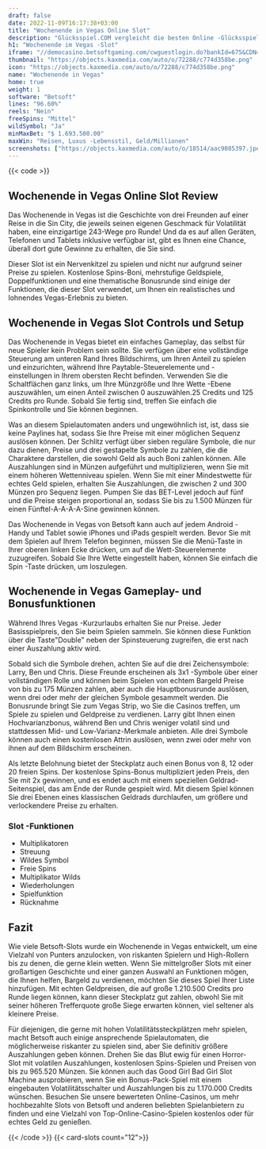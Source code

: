 ```yaml
---
draft: false
date: 2022-11-09T16:17:38+03:00
title: "Wochenende in Vegas Online Slot"
description: "Glücksspiel.COM vergleicht die besten Online -Glücksspiel -Sites und -spiele der Kanada.  Unabhängige Produktbewertungen und exklusive Anmeldeangebote. Jetzt spielen!"
h1: "Wochenende im Vegas -Slot"
iframe: "//democasino.betsoftgaming.com/cwguestlogin.do?bankId=675&CDN=AUTO&gameId=590"
thumbnail: "https://objects.kaxmedia.com/auto/o/72288/c774d358be.png"
icon: "https://objects.kaxmedia.com/auto/o/72288/c774d358be.png"
name: "Wochenende in Vegas"
home: true
weight: 1
software: "Betsoft"
lines: "96.60%"
reels: "Nein"
freeSpins: "Mittel"
wildSymbol: "Ja"
minMaxBet: "$ 1.693.500.00"
maxWin: "Reisen, Luxus -Lebensstil, Geld/Millionen"
screenshots: ["https://objects.kaxmedia.com/auto/o/18514/aac9085397.jpeg"]
---
```


{{< code >}}<h2>Wochenende in Vegas Online Slot Review</h2><p>Das Wochenende in Vegas ist die Geschichte von drei Freunden auf einer Reise in die Sin City, die jeweils seinen eigenen Geschmack für Volatilität haben, eine einzigartige 243-Wege pro Runde! Und da es auf allen Geräten, Telefonen und Tablets inklusive verfügbar ist, gibt es Ihnen eine Chance, überall dort gute Gewinne zu erhalten, die Sie sind.</p><p>Dieser Slot ist ein Nervenkitzel zu spielen und nicht nur aufgrund seiner Preise zu spielen. Kostenlose Spins-Boni, mehrstufige Geldspiele, Doppelfunktionen und eine thematische Bonusrunde sind einige der Funktionen, die dieser Slot verwendet, um Ihnen ein realistisches und lohnendes Vegas-Erlebnis zu bieten.</p><h2>Wochenende in Vegas Slot Controls und Setup</h2><p>Das Wochenende in Vegas bietet ein einfaches Gameplay, das selbst für neue Spieler kein Problem sein sollte. Sie verfügen über eine vollständige Steuerung am unteren Rand Ihres Bildschirms, um Ihren Anteil zu spielen und einzurichten, während Ihre Paytable-Steuerelemente und -einstellungen in Ihrem obersten Recht befinden. Verwenden Sie die Schaltflächen ganz links, um Ihre Münzgröße und Ihre Wette -Ebene auszuwählen, um einen Anteil zwischen 0 auszuwählen.25 Credits und 125 Credits pro Runde. Sobald Sie fertig sind, treffen Sie einfach die Spinkontrolle und Sie können beginnen.</p><p>Was an diesem Spielautomaten anders und ungewöhnlich ist, ist, dass sie keine Paylines hat, sodass Sie Ihre Preise mit einer möglichen Sequenz auslösen können. Der Schlitz verfügt über sieben reguläre Symbole, die nur dazu dienen, Preise und drei gestapelte Symbole zu zahlen, die die Charaktere darstellen, die sowohl Geld als auch Boni zahlen können. Alle Auszahlungen sind in Münzen aufgeführt und multiplizieren, wenn Sie mit einem höheren Wettenniveau spielen. Wenn Sie mit einer Mindestwette für echtes Geld spielen, erhalten Sie Auszahlungen, die zwischen 2 und 300 Münzen pro Sequenz liegen. Pumpen Sie das BET-Level jedoch auf fünf und die Preise steigen proportional an, sodass Sie bis zu 1.500 Münzen für einen Fünftel-A-A-A-A-Sine gewinnen können.</p><p>Das Wochenende in Vegas von Betsoft kann auch auf jedem Android -Handy und Tablet sowie iPhones und iPads gespielt werden. Bevor Sie mit dem Spielen auf Ihrem Telefon beginnen, müssen Sie die Menü-Taste in Ihrer oberen linken Ecke drücken, um auf die Wett-Steuerelemente zuzugreifen. Sobald Sie Ihre Wette eingestellt haben, können Sie einfach die Spin -Taste drücken, um loszulegen.</p><h2>Wochenende in Vegas Gameplay- und Bonusfunktionen</h2><p>Während Ihres Vegas -Kurzurlaubs erhalten Sie nur Preise. Jeder Basisspielpreis, den Sie beim Spielen sammeln. Sie können diese Funktion über die Taste"Double" neben der Spinsteuerung zugreifen, die erst nach einer Auszahlung aktiv wird.</p><p>Sobald sich die Symbole drehen, achten Sie auf die drei Zeichensymbole: Larry, Ben und Chris. Diese Freunde erscheinen als 3x1 -Symbole über einer vollständigen Rolle und können beim Spielen von echtem Bargeld Preise von bis zu 175 Münzen zahlen, aber auch die Hauptbonusrunde auslösen, wenn drei oder mehr der gleichen Symbole gesammelt werden. Die Bonusrunde bringt Sie zum Vegas Strip, wo Sie die Casinos treffen, um Spiele zu spielen und Geldpreise zu verdienen. Larry gibt Ihnen einen Hochvarianzbonus, während Ben und Chris weniger volatil sind und stattdessen Mid- und Low-Varianz-Merkmale anbieten. Alle drei Symbole können auch einen kostenlosen Attrin auslösen, wenn zwei oder mehr von ihnen auf dem Bildschirm erscheinen.</p><p>Als letzte Belohnung bietet der Steckplatz auch einen Bonus von 8, 12 oder 20 freien Spins. Der kostenlose Spins-Bonus multipliziert jeden Preis, den Sie mit 2x gewinnen, und es endet auch mit einem speziellen Geldrad-Seitenspiel, das am Ende der Runde gespielt wird. Mit diesem Spiel können Sie drei Ebenen eines klassischen Geldrads durchlaufen, um größere und verlockendere Preise zu erhalten.</p><h3>
Slot -Funktionen</h3><ul>
<li></span>
Multiplikatoren</li>
<li></span>
Streuung</li>
<li></span>
Wildes Symbol</li>
<li></span>
Freie Spins</li>
<li></span>
Multiplikator Wilds</li>
<li></span>
Wiederholungen</li>
<li></span>
Spielfunktion</li>
<li></span>
Rücknahme</li></ul><h2>Fazit</h2><p>Wie viele Betsoft-Slots wurde ein Wochenende in Vegas entwickelt, um eine Vielzahl von Punters anzulocken, von riskanten Spielern und High-Rollern bis zu denen, die gerne klein wetten. Wenn Sie mittelgroßer Slots mit einer großartigen Geschichte und einer ganzen Auswahl an Funktionen mögen, die Ihnen helfen, Bargeld zu verdienen, möchten Sie dieses Spiel Ihrer Liste hinzufügen. Mit echten Geldpreisen, die auf große 1.210.500 Credits pro Runde liegen können, kann dieser Steckplatz gut zahlen, obwohl Sie mit seiner höheren Trefferquote große Siege erwarten können, viel seltener als kleinere Preise.</p><p>Für diejenigen, die gerne mit hohen Volatilitätssteckplätzen mehr spielen, macht Betsoft auch einige ansprechende Spielautomaten, die möglicherweise riskanter zu spielen sind, aber Sie definitiv größere Auszahlungen geben können. Drehen Sie das Blut ewig für einen Horror-Slot mit volatilen Auszahlungen, kostenlosen Spins-Spielen und Preisen von bis zu 965.520 Münzen. Sie können auch das Good Girl Bad Girl Slot Machine ausprobieren, wenn Sie ein Bonus-Pack-Spiel mit einem eingebauten Volatilitätsschalter und Auszahlungen bis zu 1.170.000 Credits wünschen. Besuchen Sie unsere bewerteten Online-Casinos, um mehr hochbezahlte Slots von Betsoft und anderen beliebten Spielanbietern zu finden und eine Vielzahl von Top-Online-Casino-Spielen kostenlos oder für echtes Geld zu genießen.</p>{{< /code >}}
{{< card-slots count="12">}}